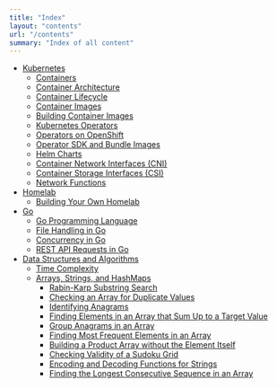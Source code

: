 ```yaml
---
title: "Index"
layout: "contents"
url: "/contents"
summary: "Index of all content"
---
```


-  <a target=_blank href="/posts/kubernetes/">Kubernetes</a>
    -  <a target=_blank href="/posts/kubernetes/containers/">Containers</a>
    -  <a target=_blank href="/posts/kubernetes/container-architecture/">Container Architecture</a>
    -  <a target=_blank href="/posts/kubernetes/container-lifecycle/">Container Lifecycle</a>
    -  <a target=_blank href="/posts/kubernetes/container-images/">Container Images</a>
    -  <a target=_blank href="/posts/kubernetes/building-container-images/">Building Container Images</a>
    -  <a target=_blank href="/posts/kubernetes/kubernetes-operators/">Kubernetes Operators</a>
    -  <a target=_blank href="/posts/kubernetes/operators-on-openshift/">Operators on OpenShift</a>
    -  <a target=_blank href="/posts/kubernetes/operator-sdk/">Operator SDK and Bundle Images</a>
    -  <a target=_blank href="/posts/kubernetes/helm-charts/">Helm Charts</a>
    -  <a target=_blank href="/posts/kubernetes/container-network-interfaces/">Container Network Interfaces (CNI)</a>
    -  <a target=_blank href="/posts/kubernetes/container-storage-interfaces/">Container Storage Interfaces (CSI)</a>
    -  <a target=_blank href="/posts/kubernetes/network-functions/">Network Functions</a>
-  <a target=_blank href="/posts/homelab/">Homelab</a>
    -  <a target=_blank href="/posts/homelab/building-your-own-homelab/">Building Your Own Homelab</a>
-  <a target=_blank href="/posts/go/">Go</a>
    -  <a target=_blank href="/posts/go/go-programming-language/">Go Programming Language</a>
    -  <a target=_blank href="/posts/go/file-handling-in-go/">File Handling in Go</a>
    -  <a target=_blank href="/posts/go/concurrency-in-go/">Concurrency in Go</a>
    -  <a target=_blank href="/posts/go/rest-api-requests-in-go/">REST API Requests in Go</a>
-  <a target=_blank href="/posts/dsa/">Data Structures and Algorithms</a>
    -  <a target=_blank href="/posts/dsa/time-complexity/">Time Complexity</a>
    -  <a target=_blank href="/posts/dsa/arrays-strings-hashmaps/">Arrays, Strings, and HashMaps</a>
        -  <a target=_blank href="/posts/dsa/rabin-karp-substring-search/">Rabin-Karp Substring Search</a>
        -  <a target=_blank href="/posts/dsa/contains-duplicate/">Checking an Array for Duplicate Values</a>
        -  <a target=_blank href="/posts/dsa/is-anagram/">Identifying Anagrams</a>
        -  <a target=_blank href="/posts/dsa/two-sums/">Finding Elements in an Array that Sum Up to a Target Value</a>
        -  <a target=_blank href="/posts/dsa/group-anagrams/">Group Anagrams in an Array</a>
        -  <a target=_blank href="/posts/dsa/top-k-frequent/">Finding Most Frequent Elements in an Array</a>  
        -  <a target=_blank href="/posts/dsa/product-except-self/">Building a Product Array without the Element Itself</a>  
        -  <a target=_blank href="/posts/dsa/is-valid-sudoku/">Checking Validity of a Sudoku Grid</a>
        -  <a target=_blank href="/posts/dsa/encoding-and-decoding-strings/">Encoding and Decoding Functions for Strings</a>
        -  <a target=_blank href="/posts/dsa/longest-consecutive/">Finding the Longest Consecutive Sequence in an Array</a>
